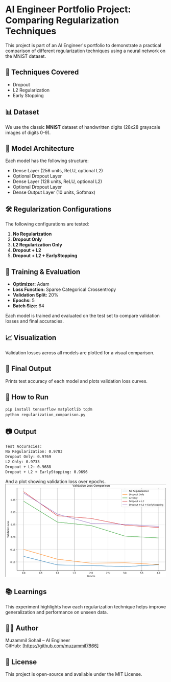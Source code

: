 # AI Engineer Portfolio Project: Comparing Regularization Techniques

This project is part of an AI Engineer's portfolio to demonstrate a practical comparison of different regularization techniques using a neural network on the MNIST dataset.

## 📌 Techniques Covered

- Dropout
- L2 Regularization
- Early Stopping

## 📊 Dataset

We use the classic **MNIST** dataset of handwritten digits (28x28 grayscale images of digits 0-9).

## 🧠 Model Architecture

Each model has the following structure:

- Dense Layer (256 units, ReLU, optional L2)
- Optional Dropout Layer
- Dense Layer (128 units, ReLU, optional L2)
- Optional Dropout Layer
- Dense Output Layer (10 units, Softmax)

## 🛠️ Regularization Configurations

The following configurations are tested:

1. **No Regularization**
2. **Dropout Only**
3. **L2 Regularization Only**
4. **Dropout + L2**
5. **Dropout + L2 + EarlyStopping**

## 🚀 Training & Evaluation

- **Optimizer:** Adam
- **Loss Function:** Sparse Categorical Crossentropy
- **Validation Split:** 20%
- **Epochs:** 5
- **Batch Size:** 64

Each model is trained and evaluated on the test set to compare validation losses and final accuracies.

## 📈 Visualization

Validation losses across all models are plotted for a visual comparison.

## 🧪 Final Output

Prints test accuracy of each model and plots validation loss curves.

## 📁 How to Run

```bash
pip install tensorflow matplotlib tqdm
python regularization_comparison.py
```

## 📷 Output

```text
Test Accuracies:
No Regularization: 0.9783
Dropout Only: 0.9769
L2 Only: 0.9733
Dropout + L2: 0.9688
Dropout + L2 + EarlyStopping: 0.9696
```

And a plot showing validation loss over epochs.
![Validation Loss Plot](Screenshot%202025-07-28%20110655.png)

## 📚 Learnings

This experiment highlights how each regularization technique helps improve generalization and performance on unseen data.

## 👨‍💻 Author

Muzammil Sohail – AI Engineer  
GitHub: [https://github.com/muzammil7866]

## 📝 License

This project is open-source and available under the MIT License.
